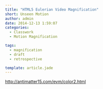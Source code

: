 ```yaml
---
title: "HTML5 Eulerian Video Magnification"
short: Unseen Motion
author: admin
date: 2014-12-13 1:59:07
categories:
  - Classwork
  - Motion Magnification

tags:
  - magnification
  - draft
  - retrospective

template: article.jade
---
```


http://antimatter15.com/evm/color2.html
